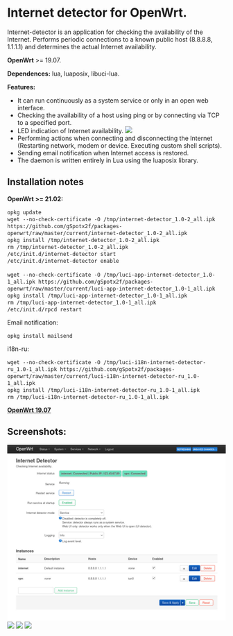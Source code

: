 # Internet detector for OpenWrt.
Internet-detector is an application for checking the availability of the Internet. Performs periodic connections to a known public host (8.8.8.8, 1.1.1.1) and determines the actual Internet availability.

**OpenWrt** >= 19.07.

**Dependences:** lua, luaposix, libuci-lua.

**Features:**
 - It can run continuously as a system service or only in an open web interface.
 - Checking the availability of a host using ping or by connecting via TCP to a specified port.
 - LED indication of Internet availability.
![](https://github.com/gSpotx2f/luci-app-internet-detector/blob/master/screenshots/internet-led.jpg)
 - Performing actions when connecting and disconnecting the Internet (Restarting network, modem or device. Executing custom shell scripts).
 - Sending email notification when Internet access is restored.
 - The daemon is written entirely in Lua using the luaposix library.

## Installation notes

**OpenWrt >= 21.02:**

    opkg update
    wget --no-check-certificate -O /tmp/internet-detector_1.0-2_all.ipk https://github.com/gSpotx2f/packages-openwrt/raw/master/current/internet-detector_1.0-2_all.ipk
    opkg install /tmp/internet-detector_1.0-2_all.ipk
    rm /tmp/internet-detector_1.0-2_all.ipk
    /etc/init.d/internet-detector start
    /etc/init.d/internet-detector enable

    wget --no-check-certificate -O /tmp/luci-app-internet-detector_1.0-1_all.ipk https://github.com/gSpotx2f/packages-openwrt/raw/master/current/luci-app-internet-detector_1.0-1_all.ipk
    opkg install /tmp/luci-app-internet-detector_1.0-1_all.ipk
    rm /tmp/luci-app-internet-detector_1.0-1_all.ipk
    /etc/init.d/rpcd restart

Email notification:

	opkg install mailsend

i18n-ru:

    wget --no-check-certificate -O /tmp/luci-i18n-internet-detector-ru_1.0-1_all.ipk https://github.com/gSpotx2f/packages-openwrt/raw/master/current/luci-i18n-internet-detector-ru_1.0-1_all.ipk
    opkg install /tmp/luci-i18n-internet-detector-ru_1.0-1_all.ipk
    rm /tmp/luci-i18n-internet-detector-ru_1.0-1_all.ipk

**[OpenWrt 19.07](https://github.com/gSpotx2f/luci-app-internet-detector/tree/19.07)**

## Screenshots:

![](https://github.com/gSpotx2f/luci-app-internet-detector/blob/master/screenshots/01.jpg)
![](https://github.com/gSpotx2f/luci-app-internet-detector/blob/master/screenshots/02.jpg)
![](https://github.com/gSpotx2f/luci-app-internet-detector/blob/master/screenshots/03.jpg)
![](https://github.com/gSpotx2f/luci-app-internet-detector/blob/master/screenshots/04.jpg)
